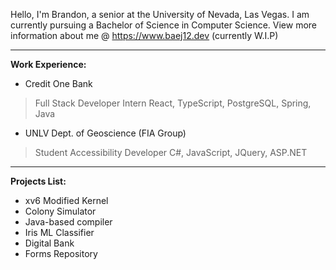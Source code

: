 Hello, I'm Brandon, a senior at the University of Nevada, Las Vegas. I am currently pursuing a Bachelor of Science in Computer Science. View more information about me @ https://www.baej12.dev (currently W.I.P)

---
**Work Experience:**
- Credit One Bank
> Full Stack Developer Intern
> React, TypeScript, PostgreSQL, Spring, Java
- UNLV Dept. of Geoscience (FIA Group)
> Student Accessibility Developer
> C#, JavaScript, JQuery, ASP.NET
  
---
**Projects List:**
- xv6 Modified Kernel
- Colony Simulator
- Java-based compiler
- Iris ML Classifier
- Digital Bank
- Forms Repository
